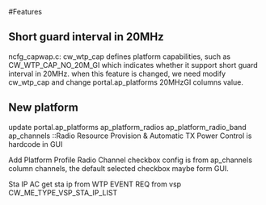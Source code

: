 #Features

## Short guard interval in 20MHz
ncfg_capwap.c:
cw_wtp_cap defines platform capabilities, such as CW_WTP_CAP_NO_20M_GI which indicates whether it support short guard interval in 20MHz.
when this feature is changed, we need modify cw_wtp_cap and change portal.ap_platforms 20MHzGI columns value.

## New platform
update portal.ap_platforms ap_platform_radios ap_platform_radio_band ap_channels
::Radio Resource Provision & Automatic TX Power Control is hardcode in GUI

Add Platform Profile
Radio Channel checkbox config is from ap_channels column channels, the default selected checkbox maybe form GUI.

Sta IP
AC get sta ip from WTP EVENT REQ from vsp CW_ME_TYPE_VSP_STA_IP_LIST

